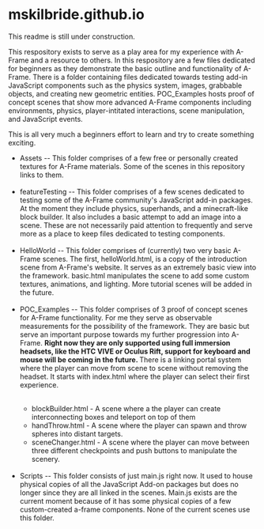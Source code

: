# mskilbride.github.io

This readme is still under construction.

This respository exists to serve as a play area for my experience with A-Frame and a resource to others. In this respository are a few files dedicated for beginners as they demonstrate the basic outline and functionality of A-Frame. There is a folder containing files dedicated towards testing add-in JavaScript components such as the physics system, images, grabbable objects, and creating new geometric entities. POC_Examples hosts proof of concept scenes that show more advanced A-Frame components including environments, physics, player-intitated interactions, scene manipulation, and JavaScript events.

This is all very much a beginners effort to learn and try to create something exciting. 

<ul>
  <li>
Assets -- This folder comprises of a few free or personally created textures for A-Frame materials. Some of the scenes in this repository links to them.
  </li>
  <br>
  <li>
featureTesting -- This folder comprises of a few scenes dedicated to testing some of the A-Frame community's JavaScript add-in packages. At the moment they include physics, superhands, and a minecraft-like block builder. It also includes a basic attempt to add an image into a scene. These are not necessarily paid attention to frequently and serve more as a place to keep files dedicated to testing components. 
  </li>
  <br>
  <li>
HelloWorld -- This folder comprises of (currently) two very basic A-Frame scenes. The first, helloWorld.html, is a copy of the introduction scene from A-Frame's website. It serves as an extremely basic view into the framework. basic.html manipulates the scene to add some custom textures, animations, and lighting. More tutorial scenes will be added in the future. 
  </li>
  <br>
  <li>
POC_Examples -- This folder comprises of 3 proof of concept scenes for A-Frame functionality. For me they serve as observable measurements for the possibility of the framework. They are basic but serve an important purpose towards my further progression into A-Frame. <strong> Right now they are only supported using full immersion headsets, like the HTC VIVE or Oculus Rift, support for keyboard and mouse will be coming in the future. </strong> There is a linking portal system where the player can move from scene to scene without removing the headset. It starts with index.html where the player can select their first experience. 
  </li>
  <br>
        <ul> 
          <li> blockBuilder.html - A scene where a the player can create interconnecting boxes and teleport on top of them               </li>
          <li> handThrow.html - A scene where the player can spawn and throw spheres into distant targets. </li>
          <li> sceneChanger.html - A scene where the player can move between three different checkpoints and push buttons to      manipulate the scenery. </li>
        </ul>
  <br>
  <li>
  Scripts -- This folder consists of just main.js right now. It used to house physical copies of all the JavaScript Add-on packages but does no longer since they are all linked in the scenes. Main.js exists are the current moment because of it has some physical copies of a few custom-created a-frame components. None of the current scenes use this folder.
  </li>
</ul>
  
  
